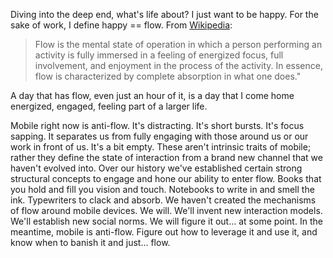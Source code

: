 Diving into the deep end, what's life about? I just want to be happy. For the sake of work, I define happy == flow. From [Wikipedia](http://en.wikipedia.org/wiki/Flow_(psychology)):

> Flow is the mental state of operation in which a person performing an activity is fully immersed in a feeling of energized focus, full involvement, and enjoyment in the process of the activity. In essence, flow is characterized by complete absorption in what one does."

A day that has flow, even just an hour of it, is a day that I come home energized, engaged, feeling part of a larger life.

Mobile right now is anti-flow. It's distracting. It's short bursts. It's focus sapping. It separates us from fully engaging with those around us or our work in front of us. It's a bit empty. These aren't intrinsic traits of mobile; rather they define the state of interaction from a brand new channel that we haven't evolved into. Over our history we've established certain strong structural concepts to engage and hone our ability to enter flow. Books that you hold and fill you vision and touch. Notebooks to write in and smell the ink. Typewriters to clack and absorb. We haven't created the mechanisms of flow around mobile devices. We will. We'll invent new interaction models. We'll establish new social norms. We will figure it out… at some point. In the meantime, mobile is anti-flow. Figure out how to leverage it and use it, and know when to banish it and just… flow.